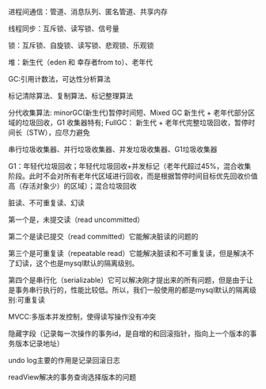 进程间通信：管道、消息队列、匿名管道、共享内存

线程同步：互斥锁、读写锁、信号量

锁：互斥锁、自旋锁、读写锁、悲观锁、乐观锁

堆：新生代（eden 和 幸存者from to）、老年代

GC:引用计数法，可达性分析算法

标记清除算法、复制算法、标记整理算法

分代收集算法: minorGC(新生代)暂停时间短、Mixed GC 新生代 + 老年代部分区域的垃圾回收，G1 收集器特有; FullGC： 新生代 + 老年代完整垃圾回收，暂停时间长（STW），应尽力避免

串行垃圾收集器、并行垃圾收集器、并发垃圾收集器、G1垃圾收集器

G1：年轻代垃圾回收；年轻代垃圾回收+并发标记（老年代超过45%，混合收集阶段。此时不会对所有老年代区域进行回收，而是根据暂停时间目标优先回收价值高（存活对象少）的区域）；混合垃圾回收

脏读、不可重复读、幻读

第一个是，未提交读（read uncommitted）

第二个是读已提交（read committed）它能解决脏读的问题的

第三个是可重复读（repeatable read）它能解决脏读和不可重复读，但是解决不了幻读，这个也是mysql默认的隔离级别。

第四个是串行化（serializable）它可以解决刚才提出来的所有问题，但是由于让是事务串行执行的，性能比较低。所以，我们一般使用的都是mysql默认的隔离级别:可重复读

MVCC:多版本并发控制，使得读写操作没有冲突

隐藏字段（记录每一次操作的事务id，是自增的和回滚指针，指向上一个版本的事务版本记录地址）

undo log主要的作用是记录回滚日志

readView解决的事务查询选择版本的问题